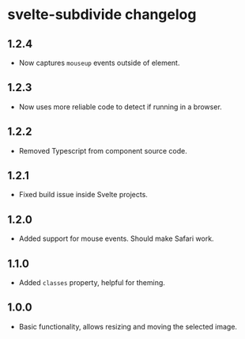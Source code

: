 # svelte-subdivide changelog

## 1.2.4

* Now captures `mouseup` events outside of element.

## 1.2.3

* Now uses more reliable code to detect if running in a browser.

## 1.2.2

* Removed Typescript from component source code.

## 1.2.1

* Fixed build issue inside Svelte projects.

## 1.2.0

* Added support for mouse events. Should make Safari work.

## 1.1.0

* Added `classes` property, helpful for theming.

## 1.0.0

* Basic functionality, allows resizing and moving the selected image.
